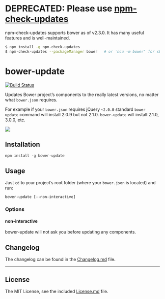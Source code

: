 # DEPRECATED: Please use [npm-check-updates](https://github.com/tjunnone/npm-check-updates)

npm-check-updates supports bower as of v2.3.0. It has many useful features and is well-maintained.

```sh
$ npm install -g npm-check-updates
$ npm-check-updates --packageManager bower   # or 'ncu -m bower' for short
```

# bower-update

[![Build Status](https://travis-ci.org/sapegin/bower-update.svg)](https://travis-ci.org/sapegin/bower-update)

Updates Bower project’s components to the really latest versions, no matter what `bower.json` requires.

For example if your `bower.json` requires jQuery `~2.0.0` standard `bower update` command will install 2.0.9 but not 2.1.0. `bower-update` will install 2.1.0, 3.0.0, etc.

![](http://wow.sapegin.me/image/24132B3P3M2D/Image%202014-07-10%20at%2012.34.39%20%D0%BF%D0%BE%D1%81%D0%BB%D0%B5%20%D0%BF%D0%BE%D0%BB%D1%83%D0%B4%D0%BD%D1%8F.png)

## Installation

```
npm install -g bower-update
```

## Usage

Just `cd` to your project’s root folder (where your `bower.json` is located) and run:

```
bower-update [--non-interactive]
```

### Options

#### non-interactive

bower-update will not ask you before updating any components.


## Changelog

The changelog can be found in the [Changelog.md](Changelog.md) file.

---

## License

The MIT License, see the included [License.md](License.md) file.

